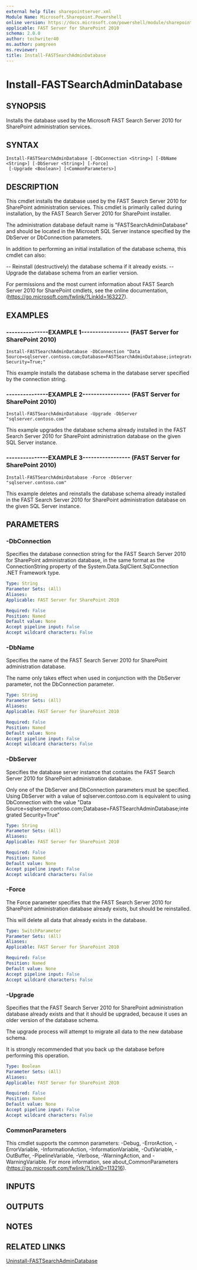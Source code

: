```yaml
---
external help file: sharepointserver.xml
Module Name: Microsoft.Sharepoint.Powershell
online version: https://docs.microsoft.com/powershell/module/sharepoint-server/install-fastsearchadmindatabase
applicable: FAST Server for SharePoint 2010
schema: 2.0.0
author: techwriter40
ms.author: pamgreen
ms.reviewer: 
title: Install-FASTSearchAdminDatabase
---
```


# Install-FASTSearchAdminDatabase

## SYNOPSIS
Installs the database used by the Microsoft FAST Search Server 2010 for SharePoint administration services.

## SYNTAX

```
Install-FASTSearchAdminDatabase [-DbConnection <String>] [-DbName <String>] [-DbServer <String>] [-Force]
 [-Upgrade <Boolean>] [<CommonParameters>]
```

## DESCRIPTION
This cmdlet installs the database used by the FAST Search Server 2010 for SharePoint administration services.
This cmdlet is primarily called during installation, by the FAST Search Server 2010 for SharePoint installer.

The administration database default name is "FASTSearchAdminDatabase" and should be located in the Microsoft SQL Server instance specified by the DbServer or DbConnection parameters.

In addition to performing an initial installation of the database schema, this cmdlet can also:

-- Reinstall (destructively) the database schema if it already exists.
-- Upgrade the database schema from an earlier version.

For permissions and the most current information about FAST Search Server 2010 for SharePoint cmdlets, see the online documentation, (https://go.microsoft.com/fwlink/?LinkId=163227).

## EXAMPLES

### ---------------EXAMPLE 1----------------- (FAST Server for SharePoint 2010)
```
Install-FASTSearchAdminDatabase -DbConnection "Data Source=sqlserver.contoso.com;Database=FASTSearchAdminDatabase;integrated Security=True;"
```

This example installs the database schema in the database server specified by the connection string.

### ---------------EXAMPLE 2----------------- (FAST Server for SharePoint 2010)
```
Install-FASTSearchAdminDatabase -Upgrade -DbServer "sqlserver.contoso.com"
```

This example upgrades the database schema already installed in the FAST Search Server 2010 for SharePoint administration database on the given SQL Server instance.

### ---------------EXAMPLE 3----------------- (FAST Server for SharePoint 2010)
```
Install-FASTSearchAdminDatabase -Force -DbServer "sqlserver.contoso.com"
```

This example deletes and reinstalls the database schema already installed in the FAST Search Server 2010 for SharePoint administration database on the given SQL Server instance.

## PARAMETERS

### -DbConnection
Specifies the database connection string for the FAST Search Server 2010 for SharePoint administration database, in the same format as the ConnectionString property of the System.Data.SqlClient.SqlConnection .NET Framework type.

```yaml
Type: String
Parameter Sets: (All)
Aliases: 
Applicable: FAST Server for SharePoint 2010

Required: False
Position: Named
Default value: None
Accept pipeline input: False
Accept wildcard characters: False
```

### -DbName
Specifies the name of the FAST Search Server 2010 for SharePoint administration database.

The name only takes effect when used in conjunction with the DbServer parameter, not the DbConnection parameter.

```yaml
Type: String
Parameter Sets: (All)
Aliases: 
Applicable: FAST Server for SharePoint 2010

Required: False
Position: Named
Default value: None
Accept pipeline input: False
Accept wildcard characters: False
```

### -DbServer
Specifies the database server instance that contains the FAST Search Server 2010 for SharePoint administration database.

Only one of the DbServer and DbConnection parameters must be specified.
Using DbServer with a value of sqlserver.contoso.com is equivalent to using DbConnection with the value "Data Source=sqlserver.contoso.com;Database=FASTSearchAdminDatabase;integrated Security=True"

```yaml
Type: String
Parameter Sets: (All)
Aliases: 
Applicable: FAST Server for SharePoint 2010

Required: False
Position: Named
Default value: None
Accept pipeline input: False
Accept wildcard characters: False
```

### -Force
The Force parameter specifies that the FAST Search Server 2010 for SharePoint administration database already exists, but should be reinstalled.

This will delete all data that already exists in the database.

```yaml
Type: SwitchParameter
Parameter Sets: (All)
Aliases: 
Applicable: FAST Server for SharePoint 2010

Required: False
Position: Named
Default value: None
Accept pipeline input: False
Accept wildcard characters: False
```

### -Upgrade
Specifies that the FAST Search Server 2010 for SharePoint administration database already exists and that it should be upgraded, because it uses an older version of the database schema.

The upgrade process will attempt to migrate all data to the new database schema.

It is strongly recommended that you back up the database before performing this operation.

```yaml
Type: Boolean
Parameter Sets: (All)
Aliases: 
Applicable: FAST Server for SharePoint 2010

Required: False
Position: Named
Default value: None
Accept pipeline input: False
Accept wildcard characters: False
```

### CommonParameters
This cmdlet supports the common parameters: -Debug, -ErrorAction, -ErrorVariable, -InformationAction, -InformationVariable, -OutVariable, -OutBuffer, -PipelineVariable, -Verbose, -WarningAction, and -WarningVariable. For more information, see about_CommonParameters (https://go.microsoft.com/fwlink/?LinkID=113216).

## INPUTS

## OUTPUTS

## NOTES

## RELATED LINKS

[Uninstall-FASTSearchAdminDatabase](Uninstall-FASTSearchAdminDatabase.md)

